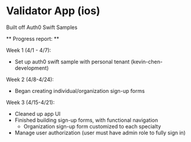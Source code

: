 # Validator App (ios) 

Built off Auth0 Swift Samples



** Progress report: **

Week 1 (4/1 - 4/7): 
- Set up auth0 swift sample with personal tenant (kevin-chen-development)

Week 2 (4/8-4/24): 
- Began creating individual/organization sign-up forms

Week 3 (4/15-4/21): 
- Cleaned up app UI
- Finished building sign-up forms, with functional navigation
  - Organization sign-up form customized to each specialty 
- Manage user authorization (user must have admin role to fully sign in)

